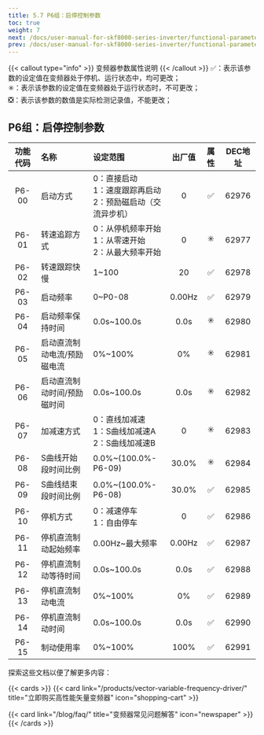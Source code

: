```yaml
---
title: 5.7 P6组：启停控制参数
toc: true
weight: 7
next: /docs/user-manual-for-skf8000-series-inverter/functional-parameter-table/keyboard-and-display/
prev: /docs/user-manual-for-skf8000-series-inverter/functional-parameter-table/output-terminal-parameters/
---
```

{{< callout type="info" >}}
  变频器参数属性说明
{{< /callout >}}
✅：表示该参数的设定值在变频器处于停机、运行状态中，均可更改；  
✳️：表示该参数的设定值在变频器处于运行状态时，不可更改；  
❎：表示该参数的数值是实际检测记录值，不能更改；


## P6组：启停控制参数

|  功能代码|    名称  | 设定范围 | 出厂值 |属性 | DEC地址 |
| :----: |    :----   | :----   | :----:   | :----:   | :----:   |
|  P6-00|    启动方式  | 0：直接启动</br>1：速度跟踪再启动</br>2：预励磁启动（交流异步机） |0 | ✅ | 62976 |
|  P6-01|    转速追踪方式  | 0：从停机频率开始</br>1：从零速开始</br>2：从最大频率开始 |0 | ✳️ | 62977 |
|  P6-02|    转速跟踪快慢  | 1~100 |20 | ✅ | 62978 |
|  P6-03|    启动频率  | 0~P0-08 |0.00Hz | ✅ | 62979 |
|  P6-04|    启动频率保持时间  | 0.0s~100.0s |0.0s | ✳️ | 62980 |
|  P6-05|    启动直流制动电流/预励磁电流  | 0%~100% |0% | ✳️ | 62981 |
|  P6-06|    启动直流制动时间/预励磁时间  | 0.0s~100.0s |0.0s | ✳️ | 62982 |
|  P6-07|    加减速方式  | 0：直线加减速</br>1：S曲线加减速A</br>2：S曲线加减速B |0 | ✳️ | 62983 |
|  P6-08|    S曲线开始段时间比例  | 0.0%~(100.0%-P6-09) |30.0% | ✳️ | 62984 |
|  P6-09|    S曲线结束段时间比例  | 0.0%~(100.0%-P6-08) |30.0% | ✅ | 62985 |
|  P6-10|    停机方式  | 0：减速停车</br>1：自由停车 |0 | ✅ | 62986 |
|  P6-11|    停机直流制动起始频率  | 0.00Hz~最大频率 |0.00Hz | ✅ | 62987 |
|  P6-12|    停机直流制动等待时间  | 0.0s~100.0s |0.0s | ✅ | 62988 |
|  P6-13|    停机直流制动电流  | 0%~100% |0% | ✅ | 62989 |
|  P6-14|    停机直流制动时间  | 0.0s~100.0s |0.0s | ✅ | 62990 |
|  P6-15|    制动使用率  | 0%~100% |100% | ✅ | 62991 |

探索这些文档以便了解更多内容：

{{< cards >}}
  {{< card link="/products/vector-variable-frequency-driver/" title="立即购买高性能矢量变频器" icon="shopping-cart" >}}

  {{< card link="/blog/faq/" title="变频器常见问题解答" icon="newspaper" >}}
{{< /cards >}}	

